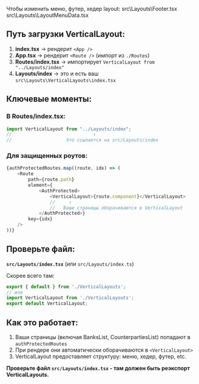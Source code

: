 Чтобы изменить меню, футер, хедер layout:
src\Layouts\Footer.tsx
src\Layouts\LayoutMenuData.tsx

## Путь загрузки VerticalLayout:

1. **index.tsx** → рендерит `<App />`
2. **App.tsx** → рендерит `<Route />` (импорт из `./Routes`)
3. **Routes/index.tsx** → импортирует `VerticalLayout from "../Layouts/index"`
4. **Layouts/index** → это и есть ваш `src\Layouts\VerticalLayouts\index.tsx`

## Ключевые моменты:

### В Routes/index.tsx:
```typescript
import VerticalLayout from "../Layouts/index";
//                              ↑
//                    Это ссылается на src/Layouts/index
```

### Для защищенных роутов:
```typescript
{authProtectedRoutes.map((route, idx) => (
    <Route
        path={route.path}
        element={
            <AuthProtected>
                <VerticalLayout>{route.component}</VerticalLayout>
                //     ↑
                //   Ваши страницы оборачиваются в VerticalLayout
            </AuthProtected>}
        key={idx}
    />
))}
```

## Проверьте файл:
**`src/Layouts/index.tsx`** (или `src/Layouts/index.ts`)

Скорее всего там:
```typescript
export { default } from './VerticalLayouts';
// или
import VerticalLayout from './VerticalLayouts';
export default VerticalLayout;
```

## Как это работает:
1. Ваши страницы (включая BanksList, CounterpartiesList) попадают в `authProtectedRoutes`
2. При рендере они автоматически оборачиваются в `<VerticalLayout>`
3. VerticalLayout предоставляет структуру: меню, хедер, футер, etc.

**Проверьте файл `src/Layouts/index.tsx` - там должен быть реэкспорт VerticalLayouts.**


